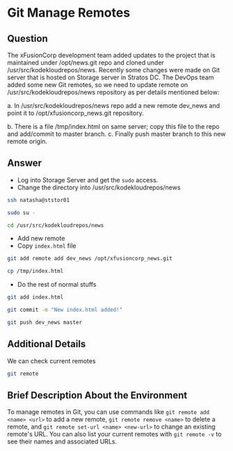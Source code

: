 # Git Manage Remotes

## Question

The xFusionCorp development team added updates to the project that is maintained under /opt/news.git repo and cloned under /usr/src/kodekloudrepos/news. Recently some changes were made on Git server that is hosted on Storage server in Stratos DC. The DevOps team added some new Git remotes, so we need to update remote on /usr/src/kodekloudrepos/news repository as per details mentioned below:

a. In /usr/src/kodekloudrepos/news repo add a new remote dev_news and point it to /opt/xfusioncorp_news.git repository.

b. There is a file /tmp/index.html on same server; copy this file to the repo and add/commit to master branch.
c. Finally push master branch to this new remote origin.

## Answer

- Log into Storage Server and get the `sudo` access.
- Change the directory into /usr/src/kodekloudrepos/news
```bash
ssh natasha@ststor01

sudo su -

cd /usr/src/kodekloudrepos/news
```

- Add new remote
- Copy `index.html` file
```bash
git add remote add dev_news /opt/xfusioncorp_news.git

cp /tmp/index.html
```

- Do the rest of normal stuffs
```bash
git add index.html

git commit -m "New index.html added!"

git push dev_news master
```

## Additional Details

We can check current remotes
```bash
git remote
```

## Brief Description About the Environment

To manage remotes in Git, you can use commands like `git remote add <name> <url>` to add a new remote, `git remote remove <name>` to delete a remote, and `git remote set-url <name> <new-url>` to change an existing remote's URL. You can also list your current remotes with `git remote -v` to see their names and associated URLs.
